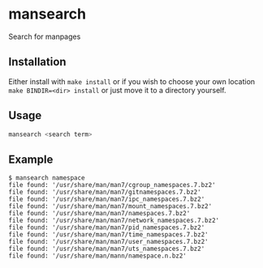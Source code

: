 # mansearch
Search for manpages

## Installation

Either install with `make install` or if you wish to choose your own location `make BINDIR=<dir> install` or just move it to a directory yourself.

## Usage

```sh
mansearch <search term>
```

## Example

```
$ mansearch namespace
file found: '/usr/share/man/man7/cgroup_namespaces.7.bz2'
file found: '/usr/share/man/man7/gitnamespaces.7.bz2'
file found: '/usr/share/man/man7/ipc_namespaces.7.bz2'
file found: '/usr/share/man/man7/mount_namespaces.7.bz2'
file found: '/usr/share/man/man7/namespaces.7.bz2'
file found: '/usr/share/man/man7/network_namespaces.7.bz2'
file found: '/usr/share/man/man7/pid_namespaces.7.bz2'
file found: '/usr/share/man/man7/time_namespaces.7.bz2'
file found: '/usr/share/man/man7/user_namespaces.7.bz2'
file found: '/usr/share/man/man7/uts_namespaces.7.bz2'
file found: '/usr/share/man/mann/namespace.n.bz2'
```
